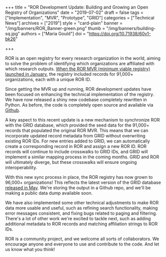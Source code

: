 +++
title = "ROR Development Update: Building and Growing an Open Registry of Organizations"
date = "2019-07-02"
draft = false
tags = ["Implementation", "MVR", "Prototype", "GRID"]
categories = ["Technical News"]
archives = ["2019"]
style = "card-plain"
banner = "/img/banners/ROR_Banner-green.png"
thumb = "/img/banners/building-sq.jpg"
authors = ["Maria Gould"]
doi = "https://doi.org/10.71938/60v1-bk26"

+++

ROR is an open registry for every research organization in the world, aiming to solve the problem of identifying which organizations are affiliated with which research outputs. [When the ROR MVR (minimum viable registry) launched in January](https://ror.org/blog/2019-02-10-announcing-first-ror-prototype/), the registry included records for 91,000+ organizations, each with a unique ROR ID.

Since getting the MVR up and running, ROR development updates have been focused on enhancing the technical implementation of the registry. We have now released a shiny new codebase completely rewritten in Python. As before, the code is completely open source and available via [Github](http://www.github.com/ror-community).

A key aspect to this recent update is a new mechanism to synchronize ROR with the GRID database, which provided the seed data for the 91,000+ records that populated the original ROR MVR. This means that we can incorporate updated record metadata from GRID without overwriting existing ROR IDs. For new entries added to GRID, we can automatically create a corresponding record in ROR and assign a new ROR ID. ROR records will continue to include crosswalks to GRID IDs, and GRID will implement a similar mapping process in the coming months. GRID and ROR will ultimately diverge, but these crosswalks will ensure ongoing interoperability.

With this new sync process in place, the ROR registry has now grown to 96,000+ organizations! This reflects the latest version of the GRID database [released in May](https://grid.ac/downloads). We're storing the output in a Github repo, and we'll be making a public data dump available soon.

We have also implemented some other technical adjustments to make ROR data more usable and useful, such as refining search functionality, making error messages consistent, and fixing bugs related to paging and filtering. There's a lot of other work we're excited to tackle next, such as adding additional metadata to ROR records and matching affiliation strings to ROR IDs.

ROR is a community project, and we welcome all sorts of collaborators. We encourage anyone and everyone to use and contribute to the code. And let us know what you think!
